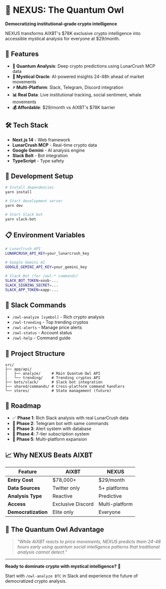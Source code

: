 # 🦉 NEXUS: The Quantum Owl

**Democratizing institutional-grade crypto intelligence**

NEXUS transforms AIXBT's $78K exclusive crypto intelligence into accessible mystical analysis for everyone at $29/month.

## 🚀 Features

- **🔮 Quantum Analysis**: Deep crypto predictions using LunarCrush MCP data
- **🦉 Mystical Oracle**: AI-powered insights 24-48h ahead of market movements
- **⚡ Multi-Platform**: Slack, Telegram, Discord integration
- **📊 Real Data**: Live institutional tracking, social sentiment, whale movements
- **💰 Affordable**: $29/month vs AIXBT's $78K barrier

## 🛠️ Tech Stack

- **Next.js 14** - Web framework
- **LunarCrush MCP** - Real-time crypto data
- **Google Gemini** - AI analysis engine
- **Slack Bolt** - Bot integration
- **TypeScript** - Type safety

## 🔧 Development Setup

```bash
# Install dependencies
yarn install

# Start development server
yarn dev

# Start Slack bot
yarn slack-bot
```

## 📋 Environment Variables

```bash
# LunarCrush API
LUNARCRUSH_API_KEY=your_lunarcrush_key

# Google Gemini AI
GOOGLE_GEMINI_API_KEY=your_gemini_key

# Slack Bot (for /owl-* commands)
SLACK_BOT_TOKEN=xoxb-...
SLACK_SIGNING_SECRET=...
SLACK_APP_TOKEN=xapp-...
```

## 🦉 Slack Commands

- `/owl-analyze [symbol]` - Rich crypto analysis
- `/owl-trending` - Top trending cryptos
- `/owl-alerts` - Manage price alerts
- `/owl-status` - Account status
- `/owl-help` - Command guide

## 📁 Project Structure

```
src/
├── app/api/
│   ├── analyze/     # Main Quantum Owl API
│   └── trending/    # Trending cryptos API
├── bots/slack/      # Slack bot integration
├── shared/commands/ # Cross-platform command handlers
└── stores/          # State management (future)
```

## 🎯 Roadmap

- ✅ **Phase 1**: Rich Slack analysis with real LunarCrush data
- 🚧 **Phase 2**: Telegram bot with same commands
- 🚧 **Phase 3**: Alert system with database
- 🚧 **Phase 4**: 7-tier subscription system
- 🚧 **Phase 5**: Multi-platform expansion

## 📈 Why NEXUS Beats AIXBT

| Feature | AIXBT | NEXUS |
|---------|--------|--------|
| **Entry Cost** | $78,000+ | $29/month |
| **Data Sources** | Twitter only | 5+ platforms |
| **Analysis Type** | Reactive | Predictive |
| **Access** | Exclusive Discord | Multi-platform |
| **Democratization** | Elite only | Everyone |

## 🔮 The Quantum Owl Advantage

> *"While AIXBT reacts to price movements, NEXUS predicts them 24-48 hours early using quantum social intelligence patterns that traditional analysis cannot detect."*

---

**Ready to dominate crypto with mystical intelligence?** 🚀

Start with `/owl-analyze BTC` in Slack and experience the future of democratized crypto analysis.
